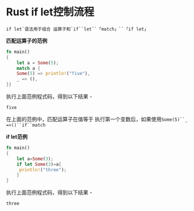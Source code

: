 # Rust if let控制流程

```
if let`语法用于组合 运算子和`if``let``「match」``「if let」
```

**匹配运算子的范例**

```rust
fn main()  
{  
    let a = Some(5);  
    match a {  
    Some(5) => println!("five"),  
    _ => (),  
}}
```

执行上面范例程式码，得到以下结果 -

```
five
```

在上面的范例中，匹配运算子在值等于 执行第一个变数后，如果使用`Some(5)``_ =>()``if``match`

**if let范例**

```rust
fn main()  
{  
    let a=Some(3);  
    if let Some(3)=a{  
     println!("three");  
    }
}
```

执行上面范例程式码，得到以下结果 -
```shell
three
```
